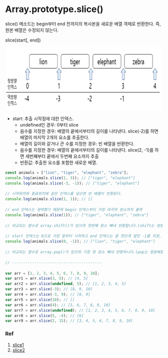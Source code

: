 # Array​.prototype​.slice()

slice() 메소드는 begin부터 end 전까지의 복사본을 새로운 배열 객체로 반환한다. 즉, 원본 배열은 수정되지 않는다.

slice(start[, end])

<center><img width="500" height="200" src="./image/sliceAndSplice.png" /></center>

- start: 추출 시작점에 대한 인덱스.
  - undefined인 경우: 0부터 slice
  - 음수를 지정한 경우: 배열의 끝에서부터의 길이를 나타낸다. slice(-2)를 하면 배열의 마지막 2개의 요소를 추출한다.
  - 배열의 길이와 같거나 큰 수를 지정한 경우: 빈 배열을 반환한다.
  - 음수를 지정한 경우: 배열의 끝에서부터의 길이를 나타낸다. slice(2, -1)를 하면 세번째부터 끝에서 두번째 요소까지 추출
  - 반환값: 추출한 요소를 포함한 새로운 배열.

```javascript
const animals = ["lion", "tiger", "elephant", "zebra"];
console.log(animals.slice(1, 3)); // ["tiger", "elephant"]
console.log(animals.slice(-3, -1)); // ["tiger", "elephant"]

// 시작위치와 종료위치에 같은 인덱스를 넣으면 빈 배열이 반환된다.
console.log(animals.slice(1, 1)); // []

// end 인덱스는 생략했기 때문에 begin 인덱스부터 가장 마지막 원소까지 출력
console.log(animals.slice(1)); // ["tiger", "elephant", "zebra"]

// 비교되는 함수로 array.shift()가 있으며 첫번째 원소 빼내 반환합니다.(shift는 원본배열에 영향을 준다.)

// start 인덱스는 0으로 가장 앞부터 시작하고 end 인덱스는 끝 한단계 앞인 -1를 지정, 그 결과 마지막 원소를 제외한 결과를 출력
console.log(animals.slice(0, -1)); // ["lion", "tiger", "elephant"]

// 비교되는 함수로 array.pop()가 있으며 가장 뒷 원소 빼내 반환하니다.(pop는 원본배열에 영향을 준다.)

// ----------------------------------------

var arr = [1, 2, 3, 4, 5, 6, 7, 8, 9, 10];
var arr1 = arr.slice(3, 5); // [4, 5]
var arr2 = arr.slice(undefined, 5); // [1, 2, 3, 4, 5]
var arr3 = arr.slice(-3); // [8, 9, 10]
var arr4 = arr.slice(-3, 9); // [8, 9]
var arr5 = arr.slice(10); // []
var arr6 = arr.slice(4); // [5, 6, 7, 8, 9, 10]
var arr7 = arr.slice(undefined); // [1, 2, 3, 4, 5, 6, 7, 8, 9, 10]
var arr8 = arr.slice(5, -4); // [6]
var arr9 = arr.slice(2, 15); // [3, 4, 5, 6, 7, 8, 9, 10]
```

### Ref

1. [slice1](https://im-developer.tistory.com/103)
2. [slice2](https://m.blog.naver.com/wideeyed/221876916945)
